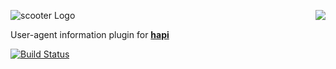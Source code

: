 <a href="https://github.com/walmartlabs/blammo"><img src="https://raw.github.com/walmartlabs/blammo/master/images/from.png" align="right" /></a>
![scooter Logo](/images/scooter.png)

User-agent information plugin for [**hapi**](https://github.com/walmartlabs/hapi)

[![Build Status](https://secure.travis-ci.org/walmartlabs/scooter.png)](http://travis-ci.org/walmartlabs/scooter)

